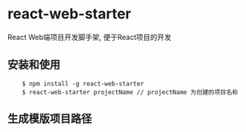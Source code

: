 # react-web-starter

React Web端项目开发脚手架, 便于React项目的开发

## 安装和使用

```
    $ npm install -g react-web-starter
    $ react-web-starter projectName // projectName 为创建的项目名称
```

## 生成模版项目路径

